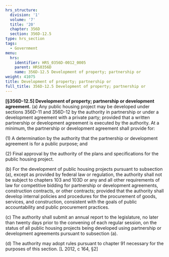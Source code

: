 ```yaml
---
hrs_structure:
  division: '1'
  volume: '7'
  title: '20'
  chapter: 356D
  section: 356D-12.5
type: hrs_section
tags:
  - Government
menu:
  hrs:
    identifier: HRS_0356D-0012_0005
    parent: HRS0356D
    name: 356D-12.5 Development of property; partnership or
weight: 41075
title: Development of property; partnership or
full_title: 356D-12.5 Development of property; partnership or
---
```

**[§356D-12.5] Development of property; partnership or development agreement.** (a) Any public housing project may be developed under sections 356D-11 and 356D-12 by the authority in partnership or under a development agreement with a private party; provided that a written partnership or development agreement is executed by the authority. At a minimum, the partnership or development agreement shall provide for:

(1) A determination by the authority that the partnership or development agreement is for a public purpose; and

(2) Final approval by the authority of the plans and specifications for the public housing project.

(b) For the development of public housing projects pursuant to subsection (a), except as provided by federal law or regulation, the authority shall not be subject to chapters 103 and 103D or any and all other requirements of law for competitive bidding for partnership or development agreements, construction contracts, or other contracts; provided that the authority shall develop internal policies and procedures for the procurement of goods, services, and construction, consistent with the goals of public accountability and public procurement practices.

(c) The authority shall submit an annual report to the legislature, no later than twenty days prior to the convening of each regular session, on the status of all public housing projects being developed using partnership or development agreements pursuant to subsection (a).

(d) The authority may adopt rules pursuant to chapter 91 necessary for the purposes of this section. [L 2012, c 164, §2]